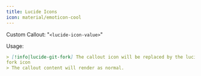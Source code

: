 ```yaml
---
title: Lucide Icons
icon: material/emoticon-cool
---
```


Custom Callout: "`<lucide-icon-value>`"

Usage:

```md
> [!info|lucide-git-fork] The callout icon will be replaced by the lucide git
fork icon
> The callout content will render as normal.
```

